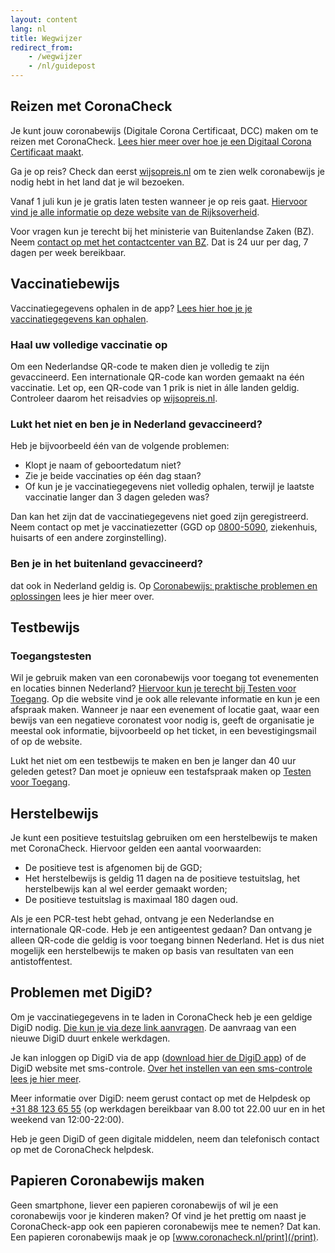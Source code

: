 ```yaml
---
layout: content
lang: nl
title: Wegwijzer
redirect_from: 
    - /wegwijzer
    - /nl/guidepost
---
```

## Reizen met CoronaCheck

Je kunt jouw coronabewijs (Digitale Corona Certificaat, DCC) maken om te reizen met CoronaCheck. [Lees hier meer over hoe je een Digitaal Corona Certificaat maakt](/nl/faq/1-1-hoe-werkt-de-coronacheck-app/).

Ga je op reis? Check dan eerst <a href="https://www.wijsopreis.nl/" rel="noopener noreferrer" target="_blank">wijsopreis.nl</a> om te zien welk coronabewijs je nodig hebt in het land dat je wil bezoeken. 

Vanaf 1 juli kun je je gratis laten testen wanneer je op reis gaat. <a href="https://www.rijksoverheid.nl/onderwerpen/coronavirus-covid-19/reizen-en-vakantie" rel="noopener noreferrer" target="_blank">Hiervoor vind je alle informatie op deze website van de Rijksoverheid</a>.

Voor vragen kun je terecht bij het ministerie van Buitenlandse Zaken (BZ). Neem <a href="https://www.nederlandwereldwijd.nl/contact/contact-met-het-24-7-bz-contactcenter" rel="noopener noreferrer" target="_blank">contact op met het contactcenter van BZ</a>. Dat is 24 uur per dag, 7 dagen per week bereikbaar.

## Vaccinatiebewijs

Vaccinatiegegevens ophalen in de app? [Lees hier hoe je je vaccinatiegegevens kan ophalen](/nl/faq/1-1-hoe-werkt-de-coronacheck-app/).

### Haal uw volledige vaccinatie op
Om een Nederlandse QR-code te maken dien je volledig te zijn gevaccineerd. Een internationale QR-code kan worden gemaakt na één vaccinatie. Let op, een QR-code van 1 prik is niet in álle landen geldig. Controleer daarom het reisadvies op <a href="https://www.wijsopreis.nl/" rel="noopener noreferrer" target="_blank">wijsopreis.nl</a>.

### Lukt het niet en ben je in Nederland gevaccineerd?

Heb je bijvoorbeeld één van de volgende problemen:
- Klopt je naam of geboortedatum niet?
- Zie je beide vaccinaties op één dag staan?
- Of kun je je vaccinatiegegevens niet volledig ophalen, terwijl je laatste vaccinatie langer dan 3 dagen geleden was?

Dan kan het zijn dat de vaccinatiegegevens niet goed zijn geregistreerd. Neem contact op met je vaccinatiezetter (GGD op <a href="tel:08005090">0800-5090</a>, ziekenhuis, huisarts of een andere zorginstelling).

### Ben je in het buitenland gevaccineerd?

dat ook in Nederland geldig is. Op <a href="https://www.rijksoverheid.nl/coronabewijs-hulp" rel="noopener noreferrer" target="_blank">Coronabewijs: praktische problemen en oplossingen</a> lees je hier meer over.


## Testbewijs
### Toegangstesten

Wil je gebruik maken van een coronabewijs voor toegang tot evenementen en locaties binnen Nederland? <a href="https://www.testenvoortoegang.org/" rel="noopener noreferrer" target="_blank" >Hiervoor kun je terecht bij Testen voor Toegang</a>. Op die website vind je ook alle relevante informatie en kun je een afspraak maken. Wanneer je naar een evenement of locatie gaat, waar een bewijs van een negatieve coronatest voor nodig is, geeft de organisatie je meestal ook informatie, bijvoorbeeld op het ticket, in een bevestigingsmail of op de website.

Lukt het niet om een testbewijs te maken en ben je langer dan 40 uur geleden getest? Dan moet je opnieuw een testafspraak maken op <a href="https://www.testenvoortoegang.nl" rel="noopener noreferrer" target="_blank">Testen voor Toegang</a>.

## Herstelbewijs

Je kunt een positieve testuitslag gebruiken om een herstelbewijs te maken met CoronaCheck. Hiervoor gelden een aantal voorwaarden:

- De positieve test is afgenomen bij de GGD;
- Het herstelbewijs is geldig 11 dagen na de positieve testuitslag, het herstelbewijs kan al wel eerder gemaakt worden; 
- De positieve testuitslag is maximaal 180 dagen oud.

Als je een PCR-test hebt gehad, ontvang je een Nederlandse en internationale QR-code. Heb je een antigeentest gedaan? Dan ontvang je alleen QR-code die geldig is voor toegang binnen Nederland.
Het is dus niet mogelijk een herstelbewijs te maken op basis van resultaten van een antistoffentest.

## Problemen met DigiD?

Om je vaccinatiegegevens in te laden in CoronaCheck heb je een geldige DigiD nodig. <a href="https://www.digid.nl/digid-aanvragen-activeren/" rel="noopener noreferrer" target="_blank">Die kun je via deze link aanvragen</a>. De aanvraag van een nieuwe DigiD duurt enkele werkdagen.

Je kan inloggen op DigiD via de app (<a href="https://www.digid.nl/inlogmethodes/digid-app" rel="noopener noreferrer" target="_blank">download hier de DigiD app</a>) of de DigiD website met sms-controle. <a href="https://www.digid.nl/inlogmethodes/sms-controle" rel="noopener noreferrer" target="_blank">Over het instellen van een sms-controle lees je hier meer</a>.

Meer informatie over DigiD: neem gerust contact op met de Helpdesk op <a href="tel:+31881236555">+31 88 123 65 55</a> (op werkdagen bereikbaar van 8.00 tot 22.00 uur en in het weekend van 12:00-22:00).

Heb je geen DigiD of geen digitale middelen, neem dan telefonisch contact op met de CoronaCheck helpdesk.

## Papieren Coronabewijs maken

Geen smartphone, liever een papieren coronabewijs of wil je een coronabewijs voor je kinderen maken? Of vind je het prettig om naast je CoronaCheck-app ook een papieren coronabewijs mee te nemen? Dat kan. Een papieren coronabewijs maak je op [www.coronacheck.nl/print](/print).
